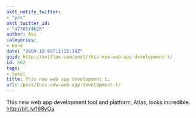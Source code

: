 ```yaml
---
aktt_notify_twitter:
- "yes"
aktt_twitter_id:
- "4736574628"
author: Avi
categories:
- none
date: "2009-10-09T11:15:14Z"
guid: http://aviflax.com/post/this-new-web-app-development-t/
id: 662
tags:
- tweet
title: This new web app development t…
url: /post/this-new-web-app-development-t/
---
```

This new web app development tool and platform, Atlas, looks incredible. <a href="http://bit.ly/168yOa" rel="nofollow">http://bit.ly/168yOa</a>